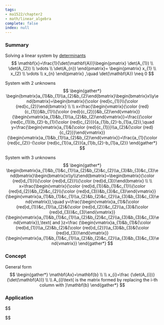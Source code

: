 ```yaml
---
tags:
- ma1522/chapter2
- math/linear_algebra
complete: false
index: null
---
```

### Summary
Solving a linear system by [determinants](/labyrinth/notes/math/ma1522/determinants)
$$
\mathbf{x}=\frac{1}{\det(\mathbf{A})}\begin{pmatrix}
\det(A_{1}) \\
\det(A_{2}) \\
\vdots \\
\det(A_{n})
\end{pmatrix}= \begin{pmatrix}
x_{1} \\
x_{2} \\
\vdots \\
x_{n}
\end{pmatrix} ,\quad \det(\mathbf{A}) \neq 0
$$

System with 2 unknowns
$$
\begin{gather*}
\begin{bmatrix}a_{1}&b_{1}\\a_{2}&b_{2}\end{bmatrix}\begin{bmatrix}x\\y\end{bmatrix}=\begin{bmatrix}{\color {red}c_{1}}\\{\color {red}c_{2}}\end{bmatrix} \\
\\
x=\frac{\begin{vmatrix}{\color {red}{c_{1}}}&b_{1}\\{\color {red}{c_{2}}}&b_{2}\end{vmatrix}}{\begin{vmatrix}a_{1}&b_{1}\\a_{2}&b_{2}\end{vmatrix}}=\frac{{\color {red}c_{1}}b_{2}-b_{1}{\color {red}c_{2}}}{a_{1}b_{2}-b_{1}a_{2}},\quad y=\frac{\begin{vmatrix}a_{1}&{\color {red}{c_{1}}}\\a_{2}&{\color {red}{c_{2}}}\end{vmatrix}}{\begin{vmatrix}a_{1}&b_{1}\\a_{2}&b_{2}\end{vmatrix}}=\frac{a_{1}{\color {red}c_{2}}-{\color {red}c_{1}}a_{2}}{a_{1}b_{2}-b_{1}a_{2}}
\end{gather*}
$$

System with 3 unknowns
$$
\begin{gather*}
\begin{bmatrix}a_{1}&b_{1}&c_{1}\\a_{2}&b_{2}&c_{2}\\a_{3}&b_{3}&c_{3}\end{bmatrix}\begin{bmatrix}x\\y\\z\end{bmatrix}=\begin{bmatrix}{\color {red}d_{1}}\\{\color {red}d_{2}}\\{\color {red}d_{3}}\end{bmatrix} \\
\\
x=\frac{\begin{vmatrix}{\color {red}d_{1}}&b_{1}&c_{1}\\{\color {red}d_{2}}&b_{2}&c_{2}\\{\color {red}d_{3}}&b_{3}&c_{3}\end{vmatrix}}{\begin{vmatrix}a_{1}&b_{1}&c_{1}\\a_{2}&b_{2}&c_{2}\\a_{3}&b_{3}&c_{3}\end{vmatrix}},\quad y=\frac{\begin{vmatrix}a_{1}&{\color {red}d_{1}}&c_{1}\\a_{2}&{\color {red}d_{2}}&c_{2}\\a_{3}&{\color {red}d_{3}}&c_{3}\end{vmatrix}}{\begin{vmatrix}a_{1}&b_{1}&c_{1}\\a_{2}&b_{2}&c_{2}\\a_{3}&b_{3}&c_{3}\end{vmatrix}},\text{ and }z=\frac {\begin{vmatrix}a_{1}&b_{1}&{\color {red}d_{1}}\\a_{2}&b_{2}&{\color {red}d_{2}}\\a_{3}&b_{3}&{\color {red}d_{3}}\end{vmatrix}}{\begin{vmatrix}a_{1}&b_{1}&c_{1}\\a_{2}&b_{2}&c_{2}\\a_{3}&b_{3}&c_{3}\end{vmatrix}}
\end{gather*}
$$
### Concept
General form
$$
\begin{gather*}
\mathbf{Ax}=\mathbf{b} \\
\\
x_{i}=\frac {\det(A_{i})}{\det(\mathbf{A})} \\
\\
A_{i}\text{ is the matrix formed by replacing the i-th column with }\mathbf{b}
\end{gather*}
$$
### Application
$$

$$

